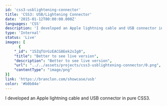 ```yaml
---
id: 'css3-usblightening-connector'
title: 'CSS3: USB/Lightening Connector'
date: '2015-01-12T00:00:00.000Z'
languages: 'CSS'
description: 'I developed an Apple lightning cable and USB connector in pure CSS3.'
type: 'Internal'
status: 'Live'
images: [
      {
	"_id": "15ZqTUrGzEACG8Eek2sIg0",
	"title": "Better to see live version",
	"description": "Better to see live version",
	"url": "../../assets/projects/css3-usblightening-connector/0.png",
	"contentType": "image/png"
}]
link: 'https://branclon.com/showcase/usb'
color: '#b0b04e'
---
```


I developed an Apple lightning cable and USB connector in pure CSS3.
